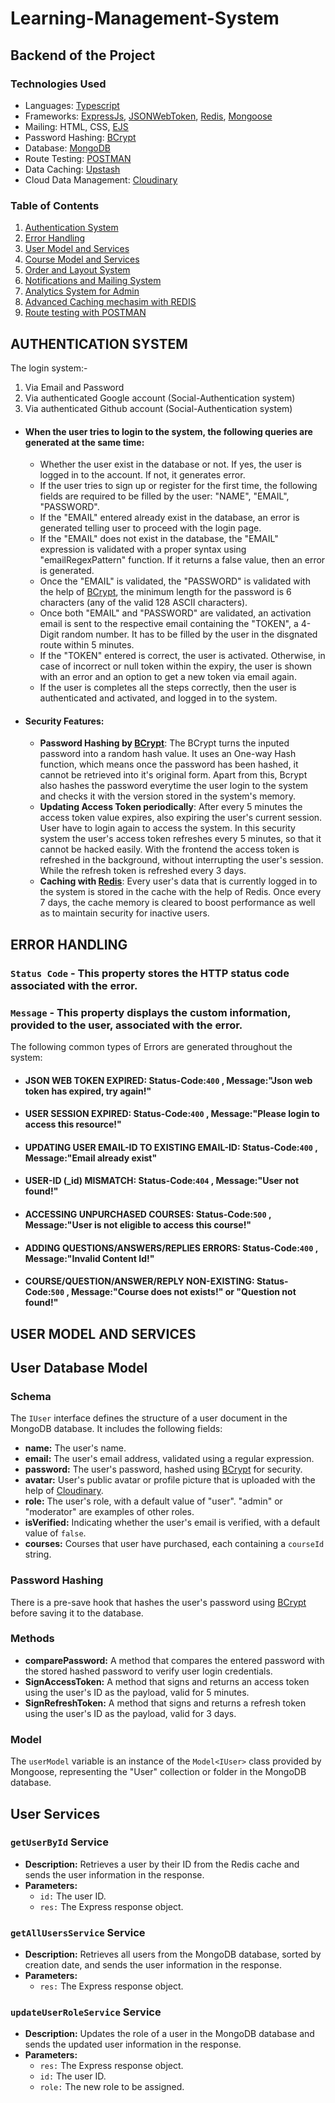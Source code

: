 # Learning-Management-System

## Backend of the Project

### Technologies Used
  - Languages: [Typescript](https://www.npmjs.com/package/typescript)
  - Frameworks: [ExpressJs](https://www.npmjs.com/package/express), [JSONWebToken](https://www.npmjs.com/package/jsonwebtoken), [Redis](https://www.npmjs.com/package/redis), [Mongoose](https://www.npmjs.com/package/mongoose)
  - Mailing: HTML, CSS, [EJS](https://www.npmjs.com/package/ejs)
  - Password Hashing: [BCrypt](https://www.npmjs.com/package/bcrypt#nodebcryptjs)
  - Database: [MongoDB](https://www.mongodb.com/)
  - Route Testing: [POSTMAN](https://www.postman.com/)
  - Data Caching: [Upstash](https://upstash.com/)
  - Cloud Data Management: [Cloudinary](https://cloudinary.com/)

### Table of Contents
  1. [Authentication System](https://github.com/kartik1601/Learning-Management-System/edit/main/README.md#authentication-system)
  2. [Error Handling](https://github.com/kartik1601/Learning-Management-System/edit/main/README.md#error-handling)
  3. [User Model and Services](https://github.com/kartik1601/Learning-Management-System/edit/main/README.md#user-model-and-services)
  4. [Course Model and Services]()
  5. [Order and Layout System]()
  6. [Notifications and Mailing System]()
  7. [Analytics System for Admin]()
  8. [Advanced Caching mechasim with REDIS]()
  9. [Route testing with POSTMAN]()

##
## AUTHENTICATION SYSTEM
The login system:-
  1. Via Email and Password
  2. Via authenticated Google account (Social-Authentication system)
  3. Via authenticated Github account (Social-Authentication system)

- #### When the user tries to login to the system, the following queries are generated at the same time:
  - Whether the user exist in the database or not. If yes, the user is logged in to the account. If not, it generates error.
  - If the user tries to sign up or register for the first time, the following fields are required to be filled by the user: "NAME", "EMAIL", "PASSWORD".
  - If the "EMAIL" entered already exist in the database, an error is generated telling user to proceed with the login page.
  - If the "EMAIL" does not exist in the database, the "EMAIL" expression is validated with a proper syntax using "emailRegexPattern" function. If it returns a false value, then an error is generated.
  - Once the "EMAIL" is validated, the "PASSWORD" is validated with the help of [BCrypt](https://www.npmjs.com/package/bcrypt#nodebcryptjs), the minimum length for the password is 6 characters (any of the valid 128 ASCII characters).
  - Once both "EMAIL" and "PASSWORD" are validated, an activation email is sent to the respective email containing the "TOKEN", a 4-Digit random number. It has to be filled by the user in the disgnated route within 5 minutes.
  - If the "TOKEN" entered is correct, the user is activated. Otherwise, in case of incorrect or null token within the expiry, the user is shown with an error and an option to get a new token via email again.
  - If the user is completes all the steps correctly, then the user is authenticated and activated, and logged in to the system.

- #### Security Features:
  - **Password Hashing by [BCrypt](https://www.npmjs.com/package/bcrypt#nodebcryptjs)**: The BCrypt turns the inputed password into a random hash value. It uses an One-way Hash function, which means once the password has been hashed, it cannot be retrieved into it's original form. Apart from this, Bcrypt also hashes the password everytime the user login to the system and checks it with the version stored in the system's memory.
  - **Updating Access Token periodically**: After every 5 minutes the access token value expires, also expiring the user's current session. User have to login again to access the system. In this security system the user's access token refreshes every 5 minutes, so that it cannot be hacked easily. With the frontend the access token is refreshed in the background, without interrupting the user's session. While the refresh token is refreshed every 3 days.
  - **Caching with [Redis](https://www.npmjs.com/package/redis)**: Every user's data that is currently logged in to the system is stored in the cache with the help of Redis. Once every 7 days, the cache memory is cleared to boost performance as well as to maintain security for inactive users.

##
## ERROR HANDLING
### `Status Code` - This property stores the HTTP status code associated with the error.
### `Message` - This property displays the custom information, provided to the user, associated with the error.
The following common types of Errors are generated throughout the system:
  - #### JSON WEB TOKEN EXPIRED: Status-Code:`400` , Message:"Json web token has expired, try again!"
  - #### USER SESSION EXPIRED: Status-Code:`400` , Message:"Please login to access this resource!"
  - #### UPDATING USER EMAIL-ID TO EXISTING EMAIL-ID: Status-Code:`400` , Message:"Email already exist"
  - #### USER-ID (_id) MISMATCH: Status-Code:`404` , Message:"User not found!"
  - #### ACCESSING UNPURCHASED COURSES: Status-Code:`500` , Message:"User is not eligible to access this course!"
  - #### ADDING QUESTIONS/ANSWERS/REPLIES ERRORS: Status-Code:`400` , Message:"Invalid Content Id!"
  - #### COURSE/QUESTION/ANSWER/REPLY NON-EXISTING: Status-Code:`500` , Message:"Course does not exists!" or "Question not found!"

##
## USER MODEL AND SERVICES

## User Database Model
### Schema
The `IUser` interface defines the structure of a user document in the MongoDB database. It includes the following fields:

- **name:** The user's name.
- **email:** The user's email address, validated using a regular expression.
- **password:** The user's password, hashed using [BCrypt](https://www.npmjs.com/package/bcrypt#nodebcryptjs) for security.
- **avatar:** User's public avatar or profile picture that is uploaded with the help of [Cloudinary](https://cloudinary.com/).
- **role:** The user's role, with a default value of "user". "admin" or "moderator" are examples of other roles.
- **isVerified:** Indicating whether the user's email is verified, with a default value of `false`.
- **courses:** Courses that user have purchased, each containing a `courseId` string.

### Password Hashing
There is a pre-save hook that hashes the user's password using [BCrypt](https://www.npmjs.com/package/bcrypt#nodebcryptjs) before saving it to the database.

### Methods
- **comparePassword:** A method that compares the entered password with the stored hashed password to verify user login credentials.
- **SignAccessToken:** A method that signs and returns an access token using the user's ID as the payload, valid for 5 minutes.
- **SignRefreshToken:** A method that signs and returns a refresh token using the user's ID as the payload, valid for 3 days.

### Model
The `userModel` variable is an instance of the `Model<IUser>` class provided by Mongoose, representing the "User" collection or folder in the MongoDB database.

## User Services

### `getUserById` Service
- **Description:** Retrieves a user by their ID from the Redis cache and sends the user information in the response.
- **Parameters:**
  - `id:` The user ID.
  - `res:` The Express response object.

### `getAllUsersService` Service
- **Description:** Retrieves all users from the MongoDB database, sorted by creation date, and sends the user information in the response.
- **Parameters:**
  - `res:` The Express response object.

### `updateUserRoleService` Service
- **Description:** Updates the role of a user in the MongoDB database and sends the updated user information in the response.
- **Parameters:**
  - `res:` The Express response object.
  - `id:` The user ID.
  - `role:` The new role to be assigned.
